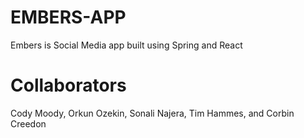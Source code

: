 # EMBERS-APP
 Embers is Social Media app built using Spring and React

 # Collaborators
 Cody Moody, Orkun Ozekin, Sonali Najera, Tim Hammes, and Corbin Creedon
